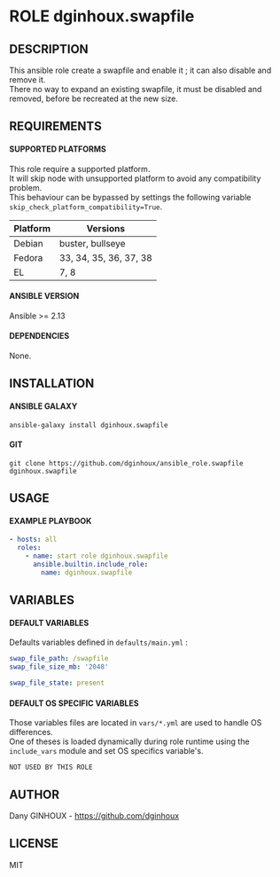 # ROLE dginhoux.swapfile



## DESCRIPTION

This ansible role create a swapfile and enable it ; it can also disable and remove it.<br />
There no way to expand an existing swapfile, it must be disabled and removed, before be recreated at the new size.




## REQUIREMENTS

#### SUPPORTED PLATFORMS

This role require a supported platform.<br />
It will skip node with unsupported platform to avoid any compatibility problem.<br />
This behaviour can be bypassed by settings the following variable `skip_check_platform_compatibility=True`.

| Platform | Versions |
|----------|----------|
| Debian | buster, bullseye |
| Fedora | 33, 34, 35, 36, 37, 38 |
| EL | 7, 8 |

#### ANSIBLE VERSION

Ansible >= 2.13

#### DEPENDENCIES

None.



## INSTALLATION

#### ANSIBLE GALAXY

```shell
ansible-galaxy install dginhoux.swapfile
```
#### GIT

```shell
git clone https://github.com/dginhoux/ansible_role.swapfile dginhoux.swapfile
```


## USAGE

#### EXAMPLE PLAYBOOK

```yaml
- hosts: all
  roles:
    - name: start role dginhoux.swapfile
      ansible.builtin.include_role:
        name: dginhoux.swapfile
```


## VARIABLES

#### DEFAULT VARIABLES

Defaults variables defined in `defaults/main.yml` : 

```yaml
swap_file_path: /swapfile
swap_file_size_mb: '2048'

swap_file_state: present
```

#### DEFAULT OS SPECIFIC VARIABLES

Those variables files are located in `vars/*.yml` are used to handle OS differences.<br />
One of theses is loaded dynamically during role runtime using the `include_vars` module and set OS specifics variable's.

`NOT USED BY THIS ROLE`



## AUTHOR

Dany GINHOUX - https://github.com/dginhoux



## LICENSE

MIT
